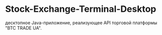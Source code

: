 # Stock-Exchange-Terminal-Desktop
десктопное Java-приложение, реализующее API торговой платформы "BTC TRADE UA".
